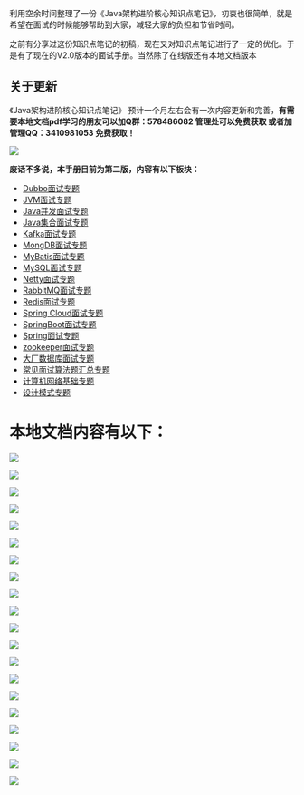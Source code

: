 利用空余时间整理了一份《Java架构进阶核心知识点笔记》，初衷也很简单，就是希望在面试的时候能够帮助到大家，减轻大家的负担和节省时间。

之前有分享过这份知识点笔记的初稿，现在又对知识点笔记进行了一定的优化。于是有了现在的V2.0版本的面试手册。当然除了在线版还有本地文档版本
## 关于更新
《Java架构进阶核心知识点笔记》 预计一个月左右会有一次内容更新和完善，**有需要本地文档pdf学习的朋友可以加Q群：578486082 管理处可以免费获取 或者加管理QQ：3410981053 免费获取！**

![](https://github.com/ThinkingHan/MyProject/blob/master/img/1113.png)

**废话不多说，本手册目前为第二版，内容有以下板块：**

- [Dubbo面试专题](https://github.com/ThinkingHan/MyProject/blob/master/Dubbo%E9%9D%A2%E8%AF%95.md)
- [JVM面试专题](https://github.com/ThinkingHan/MyProject/blob/master/JVM%E9%9D%A2%E8%AF%95.md)
- [Java并发面试专题](https://github.com/ThinkingHan/MyProject/blob/master/Java%E5%B9%B6%E5%8F%91%E9%9D%A2%E8%AF%95.md)
- [Java集合面试专题](https://github.com/ThinkingHan/MyProject/blob/master/Java%E9%9B%86%E5%90%88%E9%9D%A2%E8%AF%95.md)
- [Kafka面试专题](https://github.com/ThinkingHan/MyProject)
- [MongDB面试专题](https://github.com/ThinkingHan/MyProject/blob/master/MongDB%E9%9D%A2%E8%AF%95.md)
- [MyBatis面试专题](https://github.com/ThinkingHan/MyProject/blob/master/MyBatis%E9%9D%A2%E8%AF%95.md)
- [MySQL面试专题](https://github.com/ThinkingHan/MyProject/blob/master/MySQL%E9%9D%A2%E8%AF%95.md)
- [Netty面试专题](https://github.com/ThinkingHan/MyProject/blob/master/Netty%E9%9D%A2%E8%AF%95.md)
- [RabbitMQ面试专题](https://github.com/ThinkingHan/MyProject/blob/master/RabbitMQ%E9%9D%A2%E8%AF%95.md)
- [Redis面试专题](https://github.com/ThinkingHan/MyProject/blob/master/Redis%E9%9D%A2%E8%AF%95.md)
- [Spring Cloud面试专题](https://github.com/ThinkingHan/MyProject/blob/master/Spring%20Cloud%E9%9D%A2%E8%AF%95.md)
- [SpringBoot面试专题](https://github.com/ThinkingHan/MyProject/blob/master/SpringBoot%E9%9D%A2%E8%AF%95.md)
- [Spring面试专题](https://github.com/ThinkingHan/MyProject/blob/master/Spring%E9%9D%A2%E8%AF%95.md)
- [zookeeper面试专题](https://github.com/ThinkingHan/MyProject/blob/master/zookeeper%E9%9D%A2%E8%AF%95.md)
- [大厂数据库面试专题](https://github.com/ThinkingHan/MyProject/blob/master/%E5%A4%A7%E5%8E%82%E6%95%B0%E6%8D%AE%E5%BA%93%E9%9D%A2%E8%AF%95.md)
- [常见面试算法题汇总专题](https://github.com/ThinkingHan/MyProject/blob/master/%E5%B8%B8%E8%A7%81%E9%9D%A2%E8%AF%95%E7%AE%97%E6%B3%95%E9%A2%98%E6%B1%87%E6%80%BB.md)
- [计算机网络基础专题](https://github.com/ThinkingHan/MyProject/blob/master/%E8%AE%A1%E7%AE%97%E6%9C%BA%E7%BD%91%E7%BB%9C%E5%9F%BA%E7%A1%80.md)
- [设计模式专题](https://github.com/ThinkingHan/MyProject/blob/master/%E8%AE%BE%E8%AE%A1%E6%A8%A1%E5%BC%8F.md)



# 本地文档内容有以下：

![](https://upload-images.jianshu.io/upload_images/11474088-cd410246be0b9bd0?imageMogr2/auto-orient/strip%7CimageView2/2/w/1240)

![](https://upload-images.jianshu.io/upload_images/11474088-ff7b864b90266b70?imageMogr2/auto-orient/strip%7CimageView2/2/w/1240)

![](https://upload-images.jianshu.io/upload_images/11474088-ac486de34704f4fc?imageMogr2/auto-orient/strip%7CimageView2/2/w/1240)

![](https://upload-images.jianshu.io/upload_images/11474088-08762b89aff53b96?imageMogr2/auto-orient/strip%7CimageView2/2/w/1240)

![](https://upload-images.jianshu.io/upload_images/11474088-44aa5c50bdbc5f9a?imageMogr2/auto-orient/strip%7CimageView2/2/w/1240)

![](https://upload-images.jianshu.io/upload_images/11474088-e96f4a08d09669be?imageMogr2/auto-orient/strip%7CimageView2/2/w/1240)

![](https://upload-images.jianshu.io/upload_images/11474088-6ce2bcf790adee7d?imageMogr2/auto-orient/strip%7CimageView2/2/w/1240)

![](https://upload-images.jianshu.io/upload_images/11474088-620120728fc53ecc?imageMogr2/auto-orient/strip%7CimageView2/2/w/1240)

![](https://upload-images.jianshu.io/upload_images/11474088-e9bc86d0206ae815?imageMogr2/auto-orient/strip%7CimageView2/2/w/1240)

![](https://upload-images.jianshu.io/upload_images/11474088-186912998ee35312?imageMogr2/auto-orient/strip%7CimageView2/2/w/1240)

![](https://upload-images.jianshu.io/upload_images/11474088-1fb48e6936194537?imageMogr2/auto-orient/strip%7CimageView2/2/w/1240)

![](https://upload-images.jianshu.io/upload_images/11474088-27eb70dd73e0802b?imageMogr2/auto-orient/strip%7CimageView2/2/w/1240)

![](https://upload-images.jianshu.io/upload_images/11474088-c4480031d5082a4d?imageMogr2/auto-orient/strip%7CimageView2/2/w/1240)

![](https://upload-images.jianshu.io/upload_images/11474088-945805c209b80823?imageMogr2/auto-orient/strip%7CimageView2/2/w/1240)

![](https://upload-images.jianshu.io/upload_images/11474088-cbb03805634472d5?imageMogr2/auto-orient/strip%7CimageView2/2/w/1240)

![](https://upload-images.jianshu.io/upload_images/11474088-a2801273f05546d3?imageMogr2/auto-orient/strip%7CimageView2/2/w/1240)

![](https://upload-images.jianshu.io/upload_images/11474088-1ac6071d9873431c?imageMogr2/auto-orient/strip%7CimageView2/2/w/1240)

![](https://upload-images.jianshu.io/upload_images/11474088-53cb726c59dc834a?imageMogr2/auto-orient/strip%7CimageView2/2/w/1240)

![](https://upload-images.jianshu.io/upload_images/11474088-33f5ffe4ad95d3ce?imageMogr2/auto-orient/strip%7CimageView2/2/w/1240)

![](https://upload-images.jianshu.io/upload_images/11474088-700832b697250a14?imageMogr2/auto-orient/strip%7CimageView2/2/w/1240)
